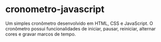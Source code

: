 # cronometro-javascript
 Um simples cronômetro desenvolvido em HTML, CSS e JavaScript. O cronômetro possui funcionalidades de iniciar, pausar, reiniciar, alternar cores e gravar marcos de tempo. 
